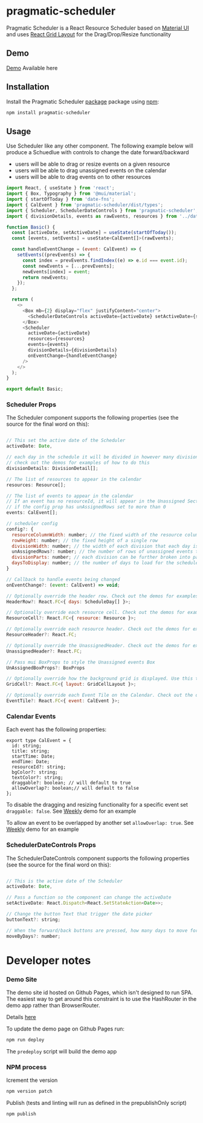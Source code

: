 # pragmatic-scheduler

Pragmatic Scheduler is a React Resource Scheduler based on [Material UI](https://mui.com/material-ui/getting-started/) and uses [React Grid Layout](https://github.com/react-grid-layout/react-grid-layout) for the Drag/Drop/Resize functionality

## Demo

[Demo](https://paul-orchid.github.io/pragmatic-scheduler) Available here

## Installation

Install the Pragmatic Scheduler [package](https://www.npmjs.org/package/pragmatic-scheduler) package using [npm](https://www.npmjs.com/):

```bash
npm install pragmatic-scheduler
```

## Usage

Use Scheduler like any other component. The following example below will
produce a Schuedlue with controls to change the date forward/backward

- users will be able to drag or resize events on a given resource
- users will be able to drag unassigned events on the calendar
- users will be able to drag events on to other resources

```js
import React, { useState } from 'react';
import { Box, Typography } from '@mui/material';
import { startOfToday } from 'date-fns';
import { CalEvent } from 'pragmatic-scheduler/dist/types';
import { Scheduler, SchedulerDateControls } from 'pragmatic-scheduler';
import { divisionDetails, events as rawEvents, resources } from '../data/daily';

function Basic() {
  const [activeDate, setActiveDate] = useState(startOfToday());
  const [events, setEvents] = useState<CalEvent[]>(rawEvents);

  const handleEventChange = (event: CalEvent) => {
    setEvents((prevEvents) => {
      const index = prevEvents.findIndex((e) => e.id === event.id);
      const newEvents = [...prevEvents];
      newEvents[index] = event;
      return newEvents;
    });
  };

  return (
    <>
      <Box mb={2} display="flex" justifyContent="center">
        <SchedulerDateControls activeDate={activeDate} setActiveDate={setActiveDate} />
      </Box>
      <Scheduler
        activeDate={activeDate}
        resources={resources}
        events={events}
        divisionDetails={divisionDetails}
        onEventChange={handleEventChange}
      />
    </>
  );
}

export default Basic;

```

### Scheduler Props

The Scheduler component supports the following properties (see the source for the final word on this):

```js

// This set the active date of the Scheduler
activeDate: Date,

// each day in the schedule it will be divided in however many divisions are provided here
// check out the demos for examples of how to do this
divisionDetails: DivisionDetail[];

// The list of resources to appear in the calendar
resources: Resource[];

// The list of events to appear in the calendar
// If an event has no resourceId, it will appear in the Unassigned Section
// if the config prop has unAssignedRows set to more than 0
events: CalEvent[];

// scheduler config
config?: {
  resourceColumnWidth: number; // the fixed width of the resource column
  rowHeight: number; // the fixed height of a single row
  divisionWidth: number; // the width of each division that each day is split into
  unAssignedRows?: number; // the number of rows of unassigned events to show above the calendar. Set to 0 to not have any Unassigned Section
  divisionParts: number; // each division can be further broken into parts. E.g. a 2 hour division may be broke into 4 30 minut parts. This controls the snapping when dragging/resizing.
  daysToDisplay: number; // the number of days to load for the scheduler. Check out the demos for examples
}

// Callback to handle events being changed
onEventChange?: (event: CalEvent) => void;

// Optionally override the header row. Check out the demos for examples
HeaderRow?: React.FC<{ days: ScheduleDay[] }>;

// Optionally override each resource cell. Check out the demos for examples
ResourceCell?: React.FC<{ resource: Resource }>;

// Optionally override each resource header. Check out the demos for examples
ResourceHeader?: React.FC;

// Optionally override the UnassignedHeader. Check out the demos for examples
UnassignedHeader?: React.FC;

// Pass mui BoxProps to style the Unassigned events Box
UnAssignedBoxProps?: BoxProps

// Optionally override how the background grid is displayed. Use this to change the format or add extra information to the grid. Check out the demos for examples
GridCell?: React.FC<{ layout: GridCellLayout }>;

// Optionally override each Event Tile on the Calendar. Check out the demos for examples
EventTile?: React.FC<{ event: CalEvent }>;
```

### Calendar Events

Each event has the following properties:

```
export type CalEvent = {
  id: string;
  title: string;
  startTime: Date;
  endTime: Date;
  resourceId?: string;
  bgColor?: string;
  textColor?: string;
  draggable?: boolean; // will default to true
  allowOverlap?: boolean;// will default to false
};
```

To disable the dragging and resizing functionality for a specific event set `draggable: false`. See [Weekly](https://paul-orchid.github.io/pragmatic-scheduler/#/week) demo for an example

To allow an event to be overlapped by another set `allowOverlap: true`. See [Weekly](https://paul-orchid.github.io/pragmatic-scheduler/#/week) demo for an example

### SchedulerDateControls Props

The SchedulerDateControls component supports the following properties (see the source for the final word on this):

```js

// This is the active date of the Scheduler
activeDate: Date,

// Pass a function so the component can change the activeDate
setActiveDate: React.Dispatch<React.SetStateAction<Date>>;

// Change the button Text that trigger the date picker
buttonText?: string;

// When the forward/back buttons are pressed, how many days to move forward/back
moveByDays?: number;

```

# Developer notes

### Demo Site

The demo site id hosted on Github Pages, which isn't designed to run SPA. The easiest way to get around this constraint is to use the HashRouter in the demo app rather than BrowserRouter.

Details [here](https://stackoverflow.com/a/46060999/4553162)

To update the demo page on Github Pages run:

```bash
npm run deploy
```

The `predeploy` script will build the demo app

### NPM process

Icrement the version

```bash
npm version patch
```

Publish (tests and linting will run as defined in the prepublishOnly script)

```bash
npm publish
```
